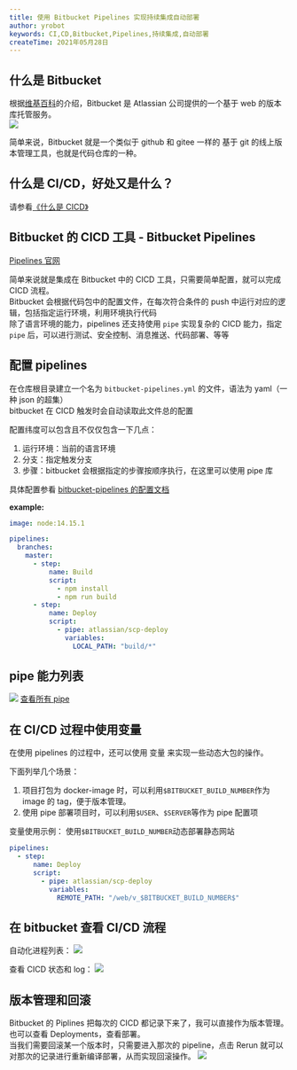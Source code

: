 ```yaml
---
title: 使用 Bitbucket Pipelines 实现持续集成自动部署
author: yrobot
keywords: CI,CD,Bitbucket,Pipelines,持续集成,自动部署
createTime: 2021年05月28日
---
```




## 什么是 Bitbucket

根据[维基百科](https://zh.wikipedia.org/wiki/Bitbucket)的介绍，Bitbucket 是 Atlassian 公司提供的一个基于 web 的版本库托管服务。  
![](https://gitee.com/yrobot/images/raw/master/2021-05-28/hTyxaV-16-14-43.png)

简单来说，Bitbucket 就是一个类似于 github 和 gitee 一样的 基于 git 的线上版本管理工具，也就是代码仓库的一种。



## 什么是 CI/CD，好处又是什么？

请参看[《什么是 CICD》](../什么是CICD)



## Bitbucket 的 CICD 工具 - Bitbucket Pipelines

[Pipelines 官网](https://bitbucket.org/product/zh/features/pipelines)

简单来说就是集成在 Bitbucket 中的 CICD 工具，只需要简单配置，就可以完成 CICD 流程。  
Bitbucket 会根据代码包中的配置文件，在每次符合条件的 push 中运行对应的逻辑，包括指定运行环境，利用环境执行代码  
除了语言环境的能力，pipelines 还支持使用 `pipe` 实现复杂的 CICD 能力，指定 `pipe` 后，可以进行测试、安全控制、消息推送、代码部署、等等



## 配置 pipelines

在仓库根目录建立一个名为 `bitbucket-pipelines.yml` 的文件，语法为 yaml（一种 json 的超集）  
bitbucket 在 CICD 触发时会自动读取此文件总的配置

配置纬度可以包含且不仅仅包含一下几点：

1. 运行环境：当前的语言环境
2. 分支：指定触发分支
3. 步骤：bitbucket 会根据指定的步骤按顺序执行，在这里可以使用 pipe 库

具体配置参看 [bitbucket-pipelines 的配置文档](https://support.atlassian.com/bitbucket-cloud/docs/configure-bitbucket-pipelinesyml/)

**example:**

```yml
image: node:14.15.1

pipelines:
  branches:
    master:
      - step:
          name: Build
          script:
            - npm install
            - npm run build
      - step:
          name: Deploy
          script:
            - pipe: atlassian/scp-deploy
              variables:
                LOCAL_PATH: "build/*"
```



## pipe 能力列表

![](https://gitee.com/yrobot/images/raw/master/2021-05-28/lHUyJN-17-30-34.png)
[查看所有 pipe](https://bitbucket.org/product/zh/features/pipelines/integrations)



## 在 CI/CD 过程中使用变量

在使用 pipelines 的过程中，还可以使用 变量 来实现一些动态大包的操作。

下面列举几个场景：

1. 项目打包为 docker-image 时，可以利用`$BITBUCKET_BUILD_NUMBER`作为 image 的 tag，便于版本管理。
2. 使用 pipe 部署项目时，可以利用`$USER`、`$SERVER`等作为 pipe 配置项

变量使用示例：
使用`$BITBUCKET_BUILD_NUMBER`动态部署静态网站

```yml
pipelines:
  - step:
      name: Deploy
      script:
        - pipe: atlassian/scp-deploy
          variables:
            REMOTE_PATH: "/web/v_$BITBUCKET_BUILD_NUMBER$"
```



## 在 bitbucket 查看 CI/CD 流程

自动化进程列表：
![](https://gitee.com/yrobot/images/raw/master/2021-05-28/ua3wLp-20-11-55.jpg)

查看 CICD 状态和 log：
![](https://gitee.com/yrobot/images/raw/master/2021-05-28/53OddV-17-37-44.jpg)



## 版本管理和回滚

Bitbucket 的 Piplines 把每次的 CICD 都记录下来了，我可以直接作为版本管理。也可以查看 Deployments，查看部署。  
当我们需要回滚某一个版本时，只需要进入那次的 pipeline，点击 Rerun 就可以对那次的记录进行重新编译部署，从而实现回滚操作。
![](https://gitee.com/yrobot/images/raw/master/2021-05-28/syxPYz-17-41-08.jpg)
